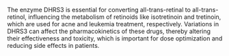 The enzyme DHRS3 is essential for converting all-trans-retinal to all-trans-retinol, influencing the metabolism of retinoids like isotretinoin and tretinoin, which are used for acne and leukemia treatment, respectively. Variations in DHRS3 can affect the pharmacokinetics of these drugs, thereby altering their effectiveness and toxicity, which is important for dose optimization and reducing side effects in patients.